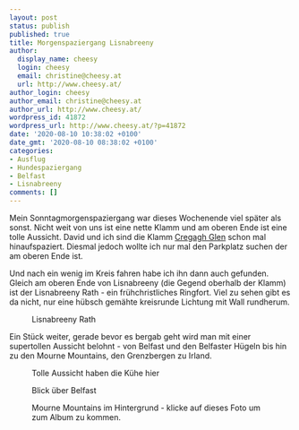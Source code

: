 ```yaml
---
layout: post
status: publish
published: true
title: Morgenspaziergang Lisnabreeny
author:
  display_name: cheesy
  login: cheesy
  email: christine@cheesy.at
  url: http://www.cheesy.at/
author_login: cheesy
author_email: christine@cheesy.at
author_url: http://www.cheesy.at/
wordpress_id: 41872
wordpress_url: http://www.cheesy.at/?p=41872
date: '2020-08-10 10:38:02 +0100'
date_gmt: '2020-08-10 08:38:02 +0100'
categories:
- Ausflug
- Hundespaziergang
- Belfast
- Lisnabreeny
comments: []
---
```

<!-- wp:paragraph -->
Mein Sonntagmorgenspaziergang war dieses Wochenende viel später als sonst. Nicht weit von uns ist eine nette Klamm und am oberen Ende ist eine tolle Aussicht. David und ich sind die Klamm [Cregagh Glen](http://www.cheesy.at/fotos/ausfluege/2010-2019/2018-2/cregagh-glen-und-lisnabreeny/) schon mal hinaufspaziert. Diesmal jedoch wollte ich nur mal den Parkplatz suchen der am oberen Ende ist.
<!-- /wp:paragraph -->
<!-- wp:paragraph -->
Und nach ein wenig im Kreis fahren habe ich ihn dann auch gefunden. Gleich am oberen Ende von Lisnabreeny (die Gegend oberhalb der Klamm) ist der Lisnabreeny Rath - ein frühchristliches Ringfort. Viel zu sehen gibt es da nicht, nur eine hübsch gemähte kreisrunde Lichtung mit Wall rundherum.
<!-- /wp:paragraph -->
<!-- wp:image {"id":41859} -->
<figure class="wp-block-image"><img src="http://www.cheesy.at/wp-content/uploads/Lisnabreeny-005.jpg" alt="" class="wp-image-41859"><br>
<figcaption>Lisnabreeny Rath</figcaption>
</figure>
<!-- /wp:image -->
<!-- wp:paragraph -->
Ein Stück weiter, gerade bevor es bergab geht wird man mit einer supertollen Aussicht belohnt - von Belfast und den Belfaster Hügeln bis hin zu den Mourne Mountains, den Grenzbergen zu Irland.
<!-- /wp:paragraph -->
<!-- wp:image {"id":41863} -->
<figure class="wp-block-image"><img src="http://www.cheesy.at/wp-content/uploads/Lisnabreeny-009.jpg" alt="" class="wp-image-41863"><br>
<figcaption>Tolle Aussicht haben die Kühe hier</figcaption>
</figure>
<!-- /wp:image -->
<!-- wp:image {"id":41864} -->
<figure class="wp-block-image"><img src="http://www.cheesy.at/wp-content/uploads/Lisnabreeny-010.jpg" alt="" class="wp-image-41864"><br>
<figcaption>Blick über Belfast</figcaption>
</figure>
<!-- /wp:image -->
<!-- wp:image {"id":41867,"linkDestination":"custom"} -->
<figure class="wp-block-image"><a href="http://www.cheesy.at/fotos/ausfluege/2020-2/lisnabreeny/"><img src="http://www.cheesy.at/wp-content/uploads/Lisnabreeny-013.jpg" alt="" class="wp-image-41867"></a><br>
<figcaption>Mourne Mountains im Hintergrund - klicke auf dieses Foto um zum Album zu kommen.</figcaption>
</figure>
<!-- /wp:image -->
